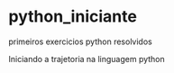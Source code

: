 # python_iniciante
 primeiros exercicios python resolvidos

 Iniciando a trajetoria na linguagem python
